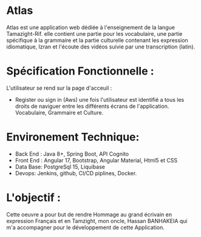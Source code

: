 # Atlas
Atlas est une application web dédiée à l'enseignement de la langue Tamazight-Rif. elle contient une partie pour les vocabulaire, une partie spécifique à la grammaire et la partie culturelle contenant les expression idiomatique, Izran et l'écoute des vidéos suivie par une transcription (latin).
# Spécification Fonctionnelle : 
L'utilisateur se rend sur la page d'acceuil : 
  - Register ou sign in (Aws)
une fois l'utilisateur est identifié a tous les droits de naviguer entre les différents écrans de l'application. Vocabulaire, Grammaire et Culture.
# Environement Technique: 
- Back End :
  Java 8+, Spring Boot, API Cognito
- Front End : 
  Angular 17, Bootstrap, Angular Material, Html5 et CSS
- Data Base: 
  PostgreSql 15, Liquibase
- Devops: 
  Jenkins, github, CI/CD piplines, Docker.
# L'objectif : 
Cette oeuvre a pour but de rendre Hommage au grand écrivain en expression Français et en Tamzight, mon oncle, Hassan BANHAKEIA qui m'a accompagner pour le développement de cette Application.


